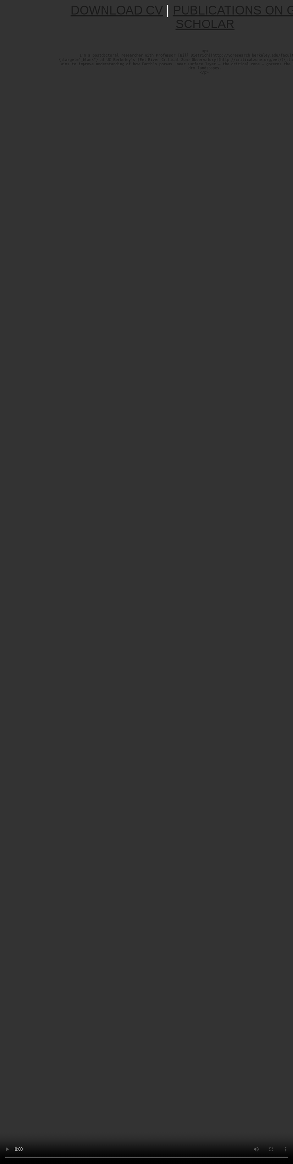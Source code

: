 
<style type="text/css">

	* {
		margin:0;
		padding:0;
	}

	.background-wrap {
		position:fixed;
		z-index: -1000;
		width: 100%;
		height:100%;
		overflow:hidden;
		top:0;
		left:0;
	}
	#video-bg-elem {
		position:absolute;
		top:0;
		left:0;
		width:100%;
		height:100%;
	}

	body {
		font-family: Calibri, sans-serif;
	}

	.content {
		position:absolute;
		text-align: center;
		width:100%;
		min-height:100%;
		z-index: 1000;
		padding-top: 15%;
		padding-right: 20%;
		padding-left: 20%;
		top:0;
		left:0;
		margin-bottom: 10px;
	}

	.content p {
		text-align: center;
		font: cal
		font-size: 20px;
		color: #aaa;
		font-weight: 300;
	}

	.content h1 {
		text-align: center;
		font-size: 50px;
		text-transform: uppercase;
		font-weight: 600;
		font-size: 40px;
		color: #fff;
		font-weight: 100;
	}

</style>


<body>

<div class='background-wrap'>
	<video id="video-bg-elem" autoplay='true' loop='loop'>
		<source src="../assets/test.mp4" type='video/mp4'/>
	</video>
</div>

<div class='content'>
	<h1>
	  <!-- <a href="#research">Research</a> | -->
	  <a href="../assets/dralleCV.pdf" target="_blank">Download CV</a> |
	  <a href="https://scholar.google.com/citations?user=aTBY7vAAAAAJ&hl=en" target="_blank">Publications on Google Scholar</a>
	  <br><br>
	</h1>

	<p>
		I'm a postdoctoral researcher with Professor [Bill Dietrich](http://vcresearch.berkeley.edu/faculty/william-e-dietrich){:target="_blank"} at UC Berkeley's [Eel River Critical Zone Observatory](http://criticalzone.org/eel/){:target="_blank"}. My research aims to improve understanding of how Earth’s porous, near surface layer – the critical zone – governs the ecohydrology of seasonally dry landscapes.
	</p> 

<!-- 	![](../assets/coast.JPG "Freshwater Creek")
	<sub>[Freshwater Creek](https://goo.gl/maps/WHKbuRm5bNJ2){:target="_blank"}, Coast Ranges of California, a few days after a large storm that triggered numerous landslides in February 2017.</sub>



	I'm ferrying material from my old website to GitHub pages, and hope to have some research and teaching highlights here before too long. Till then, here I am ferrying Jesse across Dry Creek. 

	![](../assets/ferry.jpg "Dry Creek")
	<sub>Friendly ferry across [Dry Creek](https://goo.gl/maps/kyV2hX9eAQ32){:target="_blank"}, Coast Ranges of California, Winter 2017.</sub> -->

</div>
</body>







